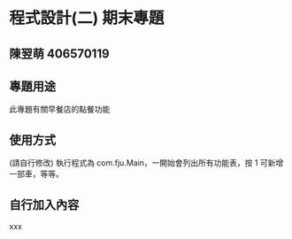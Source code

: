 # 程式設計(二) 期末專題
## 陳翌萌 406570119 

## 專題用途
此專題有關早餐店的點餐功能

## 使用方式
(請自行修改) 執行程式為 com.fju.Main，一開始會列出所有功能表，按 1 可新增一部車，等等。

## 自行加入內容
xxx